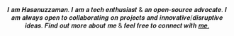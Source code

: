 <div align="center">
𝑰 𝒂𝒎 𝑯𝒂𝒔𝒂𝒏𝒖𝒛𝒛𝒂𝒎𝒂𝒏. 𝑰 𝒂𝒎 𝒂 𝒕𝒆𝒄𝒉 𝒆𝒏𝒕𝒉𝒖𝒔𝒊𝒂𝒔𝒕 & 𝒂𝒏 𝒐𝒑𝒆𝒏-𝒔𝒐𝒖𝒓𝒄𝒆 𝒂𝒅𝒗𝒐𝒄𝒂𝒕𝒆. 𝑰 𝒂𝒎 𝒂𝒍𝒘𝒂𝒚𝒔 𝒐𝒑𝒆𝒏 𝒕𝒐 𝒄𝒐𝒍𝒍𝒂𝒃𝒐𝒓𝒂𝒕𝒊𝒏𝒈 𝒐𝒏 𝒑𝒓𝒐𝒋𝒆𝒄𝒕𝒔 𝒂𝒏𝒅 𝒊𝒏𝒏𝒐𝒗𝒂𝒕𝒊𝒗𝒆/𝒅𝒊𝒔𝒓𝒖𝒑𝒕𝒊𝒗𝒆 𝒊𝒅𝒆𝒂𝒔. 𝑭𝒊𝒏𝒅 𝒐𝒖𝒕 𝒎𝒐𝒓𝒆 𝒂𝒃𝒐𝒖𝒕 𝒎𝒆 & 𝒇𝒆𝒆𝒍 𝒇𝒓𝒆𝒆 𝒕𝒐 𝒄𝒐𝒏𝒏𝒆𝒄𝒕 𝒘𝒊𝒕𝒉 <a target="_blank" href="https://www.hasanuzzaman.com"> 𝒎𝒆.</a>
</div>